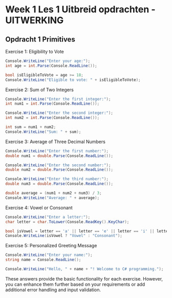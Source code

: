 # Week 1 Les 1 Uitbreid opdrachten - UITWERKING

## Opdracht 1 Primitives

Exercise 1: Eligibility to Vote
```csharp
Console.WriteLine("Enter your age:");
int age = int.Parse(Console.ReadLine());

bool isEligibleToVote = age >= 18;
Console.WriteLine("Eligible to vote: " + isEligibleToVote);
```

Exercise 2: Sum of Two Integers
```csharp
Console.WriteLine("Enter the first integer:");
int num1 = int.Parse(Console.ReadLine());

Console.WriteLine("Enter the second integer:");
int num2 = int.Parse(Console.ReadLine());

int sum = num1 + num2;
Console.WriteLine("Sum: " + sum);
```

Exercise 3: Average of Three Decimal Numbers
```csharp
Console.WriteLine("Enter the first number:");
double num1 = double.Parse(Console.ReadLine());

Console.WriteLine("Enter the second number:");
double num2 = double.Parse(Console.ReadLine());

Console.WriteLine("Enter the third number:");
double num3 = double.Parse(Console.ReadLine());

double average = (num1 + num2 + num3) / 3;
Console.WriteLine("Average: " + average);
```

Exercise 4: Vowel or Consonant
```csharp
Console.WriteLine("Enter a letter:");
char letter = char.ToLower(Console.ReadKey().KeyChar);

bool isVowel = letter == 'a' || letter == 'e' || letter == 'i' || letter == 'o' || letter == 'u';
Console.WriteLine(isVowel ? "Vowel" : "Consonant");
```

Exercise 5: Personalized Greeting Message
```csharp
Console.WriteLine("Enter your name:");
string name = Console.ReadLine();

Console.WriteLine("Hello, " + name + "! Welcome to C# programming.");
```

These answers provide the basic functionality for each exercise. However, you can enhance them further based on your requirements or add additional error handling and input validation.
